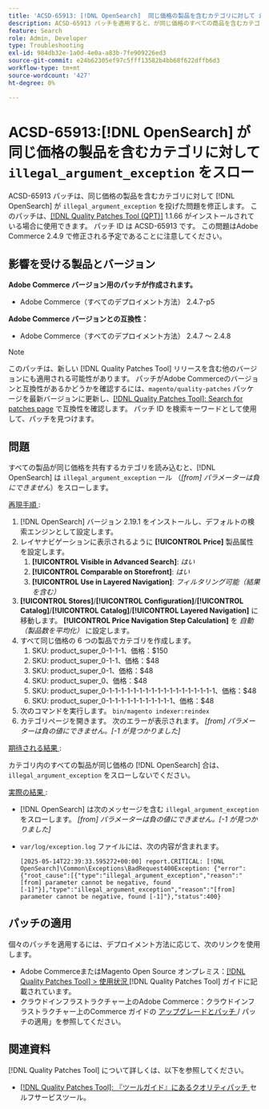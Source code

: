 ```yaml
---
title: 'ACSD-65913: [!DNL OpenSearch]  同じ価格の製品を含むカテゴリに対して illegal_argument_exception をスローする'
description: ACSD-65913 パッチを適用すると、が同じ価格のすべての商品を含むカテゴリに  [!DNL Opensearch] illegal_argument_exception （「[from] パラメーターを負にすることはできません」）をスローするAdobe Commerceの問題が修正されます。
feature: Search
role: Admin, Developer
type: Troubleshooting
exl-id: 984db32e-1a0d-4e0a-a83b-7fe909226ed3
source-git-commit: e24b62305ef97c5fff13582b4bb68f622dffb6d3
workflow-type: tm+mt
source-wordcount: '427'
ht-degree: 0%

---
```


# ACSD-65913:[!DNL OpenSearch] が同じ価格の製品を含むカテゴリに対して `illegal_argument_exception` をスロー

ACSD-65913 パッチは、同じ価格の製品を含むカテゴリに対して [!DNL OpenSearch] が `illegal_argument_exception` を投げた問題を修正します。 このパッチは、[[!DNL Quality Patches Tool (QPT)]](/help/tools/quality-patches-tool/quality-patches-tool-to-self-serve-quality-patches.md) 1.1.66 がインストールされている場合に使用できます。 パッチ ID は ACSD-65913 です。 この問題はAdobe Commerce 2.4.9 で修正される予定であることに注意してください。

## 影響を受ける製品とバージョン

**Adobe Commerce バージョン用のパッチが作成されます。**

* Adobe Commerce（すべてのデプロイメント方法） 2.4.7-p5

**Adobe Commerce バージョンとの互換性：**

* Adobe Commerce（すべてのデプロイメント方法） 2.4.7 ～ 2.4.8

>[!NOTE]
>
>このパッチは、新しい [!DNL Quality Patches Tool] リリースを含む他のバージョンにも適用される可能性があります。 パッチがAdobe Commerceのバージョンと互換性があるかどうかを確認するには、`magento/quality-patches` パッケージを最新バージョンに更新し、[[!DNL Quality Patches Tool]: Search for patches page](https://experienceleague.adobe.com/tools/commerce-quality-patches/index.html?lang=ja) で互換性を確認します。 パッチ ID を検索キーワードとして使用して、パッチを見つけます。

## 問題

すべての製品が同じ価格を共有するカテゴリを読み込むと、[!DNL OpenSearch] は `illegal_argument_exception` ール （*[from] パラメーターは負にできません*）をスローします。

<u> 再現手順 </u>:

1. [!DNL OpenSearch] バージョン 2.19.1 をインストールし、デフォルトの検索エンジンとして設定します。
1. レイヤナビゲーションに表示されるように **[!UICONTROL Price]** 製品属性を設定します。
   1. **[!UICONTROL Visible in Advanced Search]**: *はい*
   1. **[!UICONTROL Comparable on Storefront]**: *はい*
   1. **[!UICONTROL Use in Layered Navigation]**: *フィルタリング可能（結果を含む）*
1. **[!UICONTROL Stores]**/**[!UICONTROL Configuration]**/**[!UICONTROL Catalog]**/**[!UICONTROL Catalog]**/**[!UICONTROL Layered Navigation]** に移動します。 **[!UICONTROL Price Navigation Step Calculation]** を *自動（製品数を平均化）* に設定します。
1. すべて同じ価格の 6 つの製品でカテゴリを作成します。
   1. SKU: product_super_0-1-1-1、価格：$150
   1. SKU: product_super_0-1-1、価格：$48
   1. SKU: product_super_0-1、価格：$48
   1. SKU: product_super_0、価格：$48
   1. SKU: product_super_0-1-1-1-1-1-1-1-1-1-1-1-1-1-1-1-1-1-1、価格：$48
   1. SKU: product_super_0-1-1-1-1-1-1-1-1-1-1-1、価格：$48
1. 次のコマンドを実行します。
   `bin/magento indexer:reindex`
1. カテゴリページを開きます。 次のエラーが表示されます。
   *[from] パラメーターは負の値にできません。[-1 が見つかりました]*

<u> 期待される結果 </u>:

カテゴリ内のすべての製品が同じ価格の [!DNL OpenSearch] 合は、`illegal_argument_exception` をスローしないでください。

<u> 実際の結果 </u>:

* [!DNL OpenSearch] は次のメッセージを含む `illegal_argument_exception` をスローします。
  *[from] パラメーターは負の値にできません。[-1 が見つかりました]*

* `var/log/exception.log` ファイルには、次の内容が含まれます。

  ```
  [2025-05-14T22:39:33.595272+00:00] report.CRITICAL: [!DNL OpenSearch]\Common\Exceptions\BadRequest400Exception: {"error":{"root_cause":[{"type":"illegal_argument_exception","reason":"[from] parameter cannot be negative, found [-1]"}],"type":"illegal_argument_exception","reason":"[from] parameter cannot be negative, found [-1]"},"status":400}
  ```

## パッチの適用

個々のパッチを適用するには、デプロイメント方法に応じて、次のリンクを使用します。

* Adobe CommerceまたはMagento Open Source オンプレミス：[[!DNL Quality Patches Tool] > 使用状況 ](/help/tools/quality-patches-tool/usage.md) [!DNL Quality Patches Tool] ガイドに記載されています。
* クラウドインフラストラクチャー上のAdobe Commerce：クラウドインフラストラクチャー上のCommerce ガイドの [ アップグレードとパッチ ](https://experienceleague.adobe.com/docs/commerce-cloud-service/user-guide/develop/upgrade/apply-patches.html?lang=ja)/ パッチの適用」を参照してください。

## 関連資料

[!DNL Quality Patches Tool] について詳しくは、以下を参照してください。

* [[!DNL Quality Patches Tool]: 『ツールガイド』にあるクオリティパッチ ](/help/tools/quality-patches-tool/quality-patches-tool-to-self-serve-quality-patches.md) セルフサービスツール。
